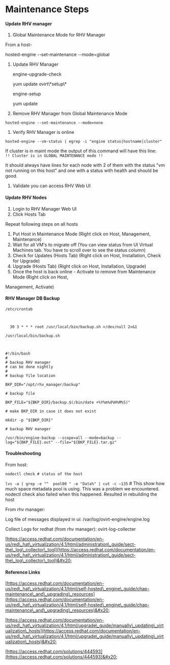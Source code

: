 # Maintenance Steps

#### Update RHV manager&#x20;

1. Global Maintenance Mode for RHV Manager &#x20;

From a host-&#x20;

hosted-engine --set-maintenance --mode=global &#x20;

1.  Update RHV Manager &#x20;

    engine-upgrade-check&#x20;

    yum update ovirt\\\*setup\\\*&#x20;

    engine-setup&#x20;

    yum update&#x20;
2. Remove RHV Manager from Global Maintenance Mode&#x20;

`hosted-engine --set-maintenance --mode=none `

1. Verify RHV Manager is online&#x20;

`hosted-engine --vm-status | egrep -i "engine status|hostname|cluster" `

If cluster is in maint mode the output of this command will have this line: \
`!! Cluster is in GLOBAL MAINTENANCE mode !! `

It should always have lines for each node with 2 of them with the status "vm not running on this host" and one with a status with health and should be good.&#x20;

1. Validate you can access RHV Web UI&#x20;

#### Update RHV Nodes&#x20;

1. Login to RHV Manager Web UI &#x20;
2. Click Hosts Tab&#x20;

Repeat following steps on all hosts&#x20;

1. Put Host in Maintenance Mode  (Right click on Host, Management, Maintenance)&#x20;
2. Wait for all VM's to migrate off (You can view status from UI Virtual Machines tab.  You have to scroll over to see the status column)&#x20;
3. Check for Updates (Hosts Tab) (Right click on Host, Installation, Check for Upgrade)&#x20;
4. Upgrade (Hosts Tab) (Right click on Host, Installation, Upgrade)&#x20;
5. Once the host is back online - Activate to remove from Maintenance Mode (Right click on Host, &#x20;

Management, Activate)&#x20;

#### RHV Manager DB Backup

```
/etc/crontab 

 

  30 3 * * * root /usr/local/bin/backup.sh >/dev/null 2>&1 
```

```
/usr/local/bin/backup.sh 

 

#!/bin/bash 
# 
# backup RHV manager 
# can be done nightly 
# 
# backup file location 

BKP_DIR="/opt/rhv_manager/backup" 

# backup file 

BKP_FILE="${BKP_DIR}/backup.$(/bin/date +%Y%m%d%H%M%S)" 

# make BKP_DIR in case it does not exist 

mkdir -p "${BKP_DIR}" 

# backup RHV manager 

/usr/bin/engine-backup --scope=all --mode=backup --log="${BKP_FILE}.out" --file="${BKP_FILE}.tar.gz" 
```

#### Troubleshooting&#x20;

From host:&#x20;

`nodectl check # status of the host `

`lvs -a | grep -e "^  pool00 " -e "Data%" | cut -c –135`   # This show how much space metadata pool is using.  This was a problem we encountered.  nodectl check also failed when this happened.  Resulted in rebuilding the host&#x20;

From rhv manager:&#x20;

Log file of messages displayed in ui:  /var/log/ovirt-engine/engine.log&#x20;

Collect Logs for redhat (from rhv manager): ovirt-log-collecter&#x20;

[https://access.redhat.com/documentation/en-us/red\_hat\_virtualization/4.1/html/administration\_guide/sect-the\_log\_collector\_tool](https://access.redhat.com/documentation/en-us/red\_hat\_virtualization/4.1/html/administration\_guide/sect-the\_log\_collector\_tool)&#x20;

#### Reference Links&#x20;

[https://access.redhat.com/documentation/en-us/red\_hat\_virtualization/4.1/html/self-hosted\_engine\_guide/chap-maintenance\_and\_upgrading\_resources](https://access.redhat.com/documentation/en-us/red\_hat\_virtualization/4.1/html/self-hosted\_engine\_guide/chap-maintenance\_and\_upgrading\_resources)&#x20;

[https://access.redhat.com/documentation/en-us/red\_hat\_virtualization/4.1/html/upgrade\_guide/manually\_updating\_virtualization\_hosts](https://access.redhat.com/documentation/en-us/red\_hat\_virtualization/4.1/html/upgrade\_guide/manually\_updating\_virtualization\_hosts)&#x20;

[https://access.redhat.com/solutions/444593](https://access.redhat.com/solutions/444593)&#x20;
